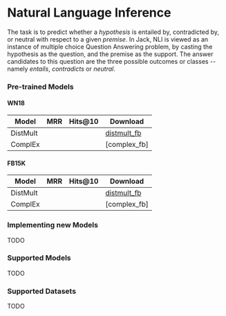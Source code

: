 # Natural Language Inference

The task is to predict whether a *hypothesis* is entailed by, contradicted by, or neutral with respect to a given *premise*.
In Jack, NLI is viewed as an instance of multiple choice Question Answering problem, by casting the hypothesis as the question, and the premise as the support.
The answer candidates to this question are the three possible outcomes or classes -- namely *entails*, *contradicts* or *neutral*.

### Pre-trained Models

 
#### WN18

| Model         |  MRR  | Hits@10  | Download        |
|---------------|-------|----------|-----------------|
| DistMult      |       |          |  [distmult_fb]  |
| ComplEx       |       |          |  [complex_fb]   |

[distmult]:
[complex]:

#### FB15K

| Model         |  MRR  | Hits@10  | Download        |
|---------------|-------|----------|-----------------|
| DistMult      |       |          |  [distmult_fb]  |
| ComplEx       |       |          |  [complex_fb]   |

[distmult_fb]:
[complex_fb]:


### Implementing new Models

TODO

### Supported Models

TODO

### Supported Datasets

TODO
